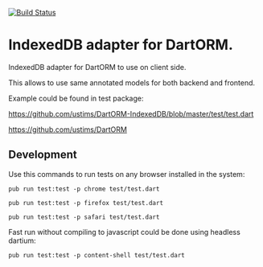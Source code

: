 [![Build Status](https://travis-ci.org/ustims/DartORM-IndexedDB.svg?branch=master)](https://travis-ci.org/ustims/DartORM-IndexedDB)

IndexedDB adapter for DartORM.
===============================

IndexedDB adapter for DartORM to use on client side.

This allows to use same annotated models for both backend and frontend.

Example could be found in test package:

https://github.com/ustims/DartORM-IndexedDB/blob/master/test/test.dart

https://github.com/ustims/DartORM

Development
-----------

Use this commands to run tests on any browser installed in the system:

`pub run test:test -p chrome test/test.dart`

`pub run test:test -p firefox test/test.dart`

`pub run test:test -p safari test/test.dart`

Fast run without compiling to javascript could be done using headless dartium:

`pub run test:test -p content-shell test/test.dart`